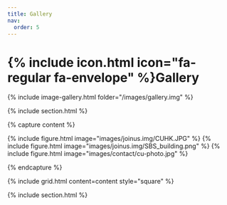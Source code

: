 ```yaml
---
title: Gallery
nav:
  order: 5
---
```


# {% include icon.html icon="fa-regular fa-envelope" %}Gallery

{% include image-gallery.html folder="/images/gallery.img" %}

{% include section.html %}

{% capture content %}

{% include figure.html image="images/joinus.img/CUHK.JPG" %}
{% include figure.html image="images/joinus.img/SBS_building.png" %}
{% include figure.html image="images/contact/cu-photo.jpg" %}

{% endcapture %}

{% include grid.html content=content style="square" %}

{% include section.html %}
